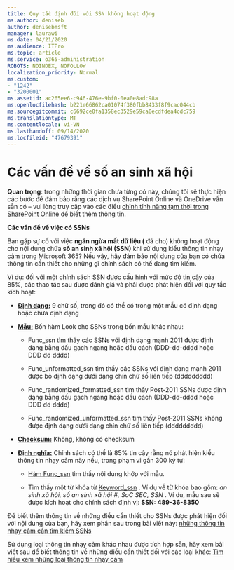 ```yaml
---
title: Quy tắc định đối với SSN không hoạt động
ms.author: deniseb
author: denisebmsft
manager: laurawi
ms.date: 04/21/2020
ms.audience: ITPro
ms.topic: article
ms.service: o365-administration
ROBOTS: NOINDEX, NOFOLLOW
localization_priority: Normal
ms.custom:
- "1242"
- "3200001"
ms.assetid: ac265ee6-c946-476e-9bf0-0ea0e8adc98a
ms.openlocfilehash: b221e66862ca01074f380fbb8433f8f9cac044cb
ms.sourcegitcommit: c6692ce0fa1358ec3529e59ca0ecdfdea4cdc759
ms.translationtype: MT
ms.contentlocale: vi-VN
ms.lasthandoff: 09/14/2020
ms.locfileid: "47679391"
---
```

# <a name="dlp-issues-with-social-security-numbers"></a>Các vấn đề về số an sinh xã hội

**Quan trọng**: trong những thời gian chưa từng có này, chúng tôi sẽ thực hiện các bước để đảm bảo rằng các dịch vụ SharePoint Online và OneDrive vẫn sẵn có – vui lòng truy cập vào các điều [chỉnh tính năng tạm thời trong SharePoint Online](https://aka.ms/ODSPAdjustments) để biết thêm thông tin.

**Các vấn đề về việc có SSNs**

Bạn gặp sự cố với việc **ngăn ngừa mất dữ liệu (** đã cho) không hoạt động cho nội dung chứa **số an sinh xã hội (SSN)** khi sử dụng kiểu thông tin nhạy cảm trong Microsoft 365? Nếu vậy, hãy đảm bảo nội dung của bạn có chứa thông tin cần thiết cho những gì chính sách có thể đang tìm kiếm. 
  
Ví dụ: đối với một chính sách SSN được cấu hình với mức độ tin cậy của 85%, các thao tác sau được đánh giá và phải được phát hiện đối với quy tắc kích hoạt:
  
- **[Định dạng:](https://docs.microsoft.com/microsoft-365/compliance/sensitive-information-type-entity-definitions#format-80)** 9 chữ số, trong đó có thể có trong một mẫu có định dạng hoặc chưa định dạng

- **[Mẫu:](https://msconnect.microsoft.com/https:/docs.microsoft.com/office365/securitycompliance/what-the-sensitive-information-types-look-for#pattern-80)** Bốn hàm Look cho SSNs trong bốn mẫu khác nhau:

  - Func_ssn tìm thấy các SSNs với định dạng mạnh 2011 được định dạng bằng dấu gạch ngang hoặc dấu cách (DDD-dd-dddd hoặc DDD dd dddd)

  - Func_unformatted_ssn tìm thấy các SSNs với định dạng mạnh 2011 được bỏ định dạng dưới dạng chín chữ số liên tiếp (ddddddddd)

  - Func_randomized_formatted_ssn tìm thấy Post-2011 SSNs được định dạng bằng dấu gạch ngang hoặc dấu cách (DDD-dd-dddd hoặc DDD dd dddd)

  - Func_randomized_unformatted_ssn tìm thấy Post-2011 SSNs không được định dạng dưới dạng chín chữ số liên tiếp (ddddddddd)

- **[Checksum:](https://docs.microsoft.com/microsoft-365/compliance/sensitive-information-type-entity-definitions#checksum-79)** Không, không có checksum

- **[Định nghĩa:](https://docs.microsoft.com/microsoft-365/compliance/sensitive-information-type-entity-definitions#definition-80)** Chính sách có thể là 85% tin cậy rằng nó phát hiện kiểu thông tin nhạy cảm này nếu, trong phạm vi gần 300 ký tự:

  - [Hàm Func_ssn](https://docs.microsoft.com/microsoft-365/compliance/sensitive-information-type-entity-definitions#pattern-80) tìm thấy nội dung khớp với mẫu.

  - Tìm thấy một từ khóa từ [Keyword_ssn](https://docs.microsoft.com/microsoft-365/compliance/sensitive-information-type-entity-definitions#keyword_ssn) . Ví dụ về từ khóa bao gồm:  *an sinh xã hội, số an sinh xã hội #, SoC SEC, SSN*  . Ví dụ, mẫu sau sẽ được kích hoạt cho chính sách định vị: **SSN: 489-36-8350**
  
Để biết thêm thông tin về những điều cần thiết cho SSNs được phát hiện đối với nội dung của bạn, hãy xem phần sau trong bài viết này: [những thông tin nhạy cảm cần tìm kiếm SSNs](https://docs.microsoft.com/microsoft-365/compliance/sensitive-information-type-entity-definitions#us-social-security-number-ssn)
  
Sử dụng loại thông tin nhạy cảm khác nhau được tích hợp sẵn, hãy xem bài viết sau để biết thông tin về những điều cần thiết đối với các loại khác: [Tìm hiểu xem những loại thông tin nhạy cảm](https://docs.microsoft.com/microsoft-365/compliance/sensitive-information-type-entity-definitions)
  